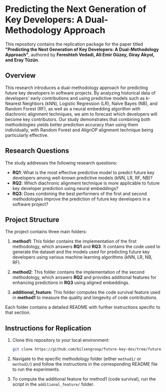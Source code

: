# Predicting the Next Generation of Key Developers: A Dual-Methodology Approach

This repository contains the replication package for the paper titled **"Predicting the Next Generation of Key Developers: A Dual-Methodology Approach"**, authored by **Fereshteh Vedadi, Ali Emir Güzey, Giray Akyol, and Eray Tüzün**.

## Overview

This research introduces a dual-methodology approach for predicting future key developers in software projects. By analyzing historical data of developers' early contributions and using predictive models such as k-Nearest Neighbors (kNN), Logistic Regression (LR), Naïve Bayes (NB), and Random Forest (RF), as well as a neural embedding algorithm with diachronic alignment techniques, we aim to forecast which developers will become key contributors. Our study demonstrates that combining both methodologies yields better prediction accuracy than using them individually, with Random Forest and AlignOP alignment technique being particularly effective.

## Research Questions

The study addresses the following research questions:

- **RQ1**: What is the most effective predictive model to predict future key developers among well-known predictive models (kNN, LR, RF, NB)?
- **RQ2**: Which diachronic alignment technique is more applicable to future key developer prediction using neural embeddings?
- **RQ3**: Does combining the best performers of the first and second methodologies improve the prediction of future key developers in a software project?

## Project Structure

The project contains three main folders:

1. **method1**: This folder contains the implementation of the first methodology, which answers **RQ1** and **RQ3**. It contains the code used to generate the dataset and the models used for predicting future key developers using various machine learning algorithms (kNN, LR, NB, RF).
   
2. **method2**: This folder contains the implementation of the second methodology, which answers **RQ2** and provides additional features for enhancing predictions in **RQ3** using aligned embeddings.

3. **additional_feature**: This folder computes the code survival feature used in **method1** to measure the quality and longevity of code contributions.

Each folder contains a detailed README with further instructions specific to that section.

## Instructions for Replication

1. Clone this repository to your local environment:
   
   ```bash
   git clone https://github.com/bilsengroup/future-key-dev/tree/future_key_dev
   
2. Navigate to the specific methodology folder (either `method1/` or `method2/`) and follow the instructions in the corresponding README file to run the experiments.

3. To compute the additional feature for method1 (code survival), run the script in the `additional_feature/` folder.

